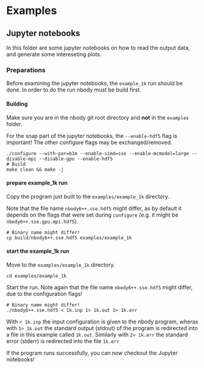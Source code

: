 # Examples



## Jupyter notebooks
In this folder are some jupyter notebooks on how to read the output data, and generate some intereseting plots.
### Preparations
Before examining the jupyter notebooks, the `example_1k` run should be done. In order to do the run nbody must be build first.

#### Building
Make sure you are in the nbody git root directory and **not** in the `examples` folder.

For the snap part of the jupyter notebooks, the `--enable-hdf5` flag is important! The other configure flags may be exchanged/removed.

    ./configure --with-par=b1m --enable-simd=sse --enable-mcmodel=large --disable-mpi --disable-gpu --enable-hdf5
	# Build 
	make clean && make -j

#### prepare example_1k run
Copy the program just built to the `examples/example_1k` directory.

Note that the file name `nbody6++.sse.hdf5` might differ, as by default it depends on the flags that were set during `configure` (e.g. it might be `nbody6++.sse.gpu.mpi.hdf5`).

	# Binary name might differ!
    cp build/nbody6++.sse.hdf5 examples/example_1k

#### start the example_1k run
Move to the `examples/example_1k` directory.

    cd examples/example_1k

Start the run. Note again that the file name `nbody6++.sse.hdf5` might differ, due to the configuration flags!

	# Binary name might differ!
    ./nbody6++.sse.hdf5 < 1k.inp 1> 1k.out 2> 1k.err

With `< 1k.inp` the input configuration is given to the nbody program, wheras with `1> 1k.out` the standard output (stdout) of the program is redirected into a file in this example called `1k.out`. Similarly with `2> 1k.err` the standard error (stderr) is redirected into the file `1k.err`

If the program runs successfully, you can now checkout the Jupyter notebooks!
